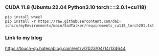 
### CUDA 11.8 (Ubuntu 22.04  Python3.10  torch==2.0.1+cu118)
~~~
pip install wheel
pip install -r https://raw.githubusercontent.com/dai-ichiro/myEnvironments/main/SadTalker/requirements_cu118_torch201.txt
~~~

### Link to my blog
https://touch-sp.hatenablog.com/entry/2023/04/14/134644
